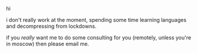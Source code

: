 hi

i don't really work at the moment, spending some time learning languages and decompressing from lockdowns.

if you *really* want me to do some consulting for you (remotely, unless you're in moscow) then please email me.
